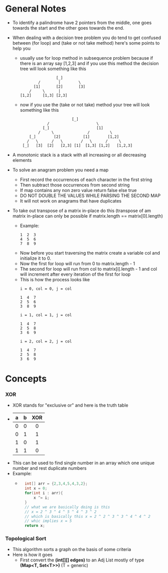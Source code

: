 # General Notes
* To identify a palindrome have 2 pointers from the middle, one goes towards the start and the other goes towards the end.
* When dealing with a decision tree problem you do tend to get confused between (for loop) and (take or not take method) here's some points to help you
    * usually use for loop method in subsequence problem because if there is an array say [1,2,3] and if you use this method the decision tree will look something like this
        ```
                        [_]   
                /        |        \ 
              [1]       [2]       [3]
            /     \      |
        [1,2]     [1,3] [2,3]
        ```
    
    * now if you use the (take or not take) method your tree will look something like this
        ```
                               [_]  
                    /                     \
                  [_]                     [1]
                /     \               /         \
            [_]        [2]          [1]        [1,2]
           /   \      /   \        /   \      /     \    
         [_]   [3]  [2]   [2,3] [1]  [1,3] [1,2]   [1,2,3]
        ```
* A monotonic stack is a stack with all increasing or all decreasing elements
* To solve an anagram problem you need a map
    * First record the occurrences of each character in the first string
    * Then subtract those occurrences from second string
    * If map contains any non zero value return false else true
    * DO NOT DOUBLE THE VALUES WHILE PARSING THE SECOND MAP
    * It will not work on anagrams that have duplicates

* To take out transpose of a matrix in-place do this (transpose of am matrix in-place can only be possible if matrix.length == matrix[0].length)
    * Example:
        ``` 
        1  2  3
        4  5  6
        7  8  9
        ```
    * Now before you start traversing the matrix create a variable col and initialize it to 0.
    * Now the first for loop will run from 0 to matrix.length - 1
    * The second for loop will run from col to matrix[i].length - 1 and col will increment after every iteration of the first for loop
    * This is how the process looks like
        ``` 
        i = 0, col = 0, j = col

        1  4  7
        2  5  6
        3  8  9

        i = 1, col = 1, j = col

        1  4  7
        2  5  8
        3  6  9

        i = 2, col = 2, j = col

        1  4  7
        2  5  8
        3  6  9
        ```

# Concepts
### XOR
* XOR stands for "exclusive or" and here is the truth table
* | a | b | XOR |
  |:-:|:-:|:---:|
  | 0 | 0 |  0  |
  | 0 | 1 |  1  |
  | 1 | 0 |  1  |
  | 1 | 1 |  0  |
* This can be used to find single number in an array which one unique number and rest duplicate numbers
* Example:
    * ```java
        int[] arr = {2,3,4,5,4,3,2};
        int x = 0;
        for(int i : arr){
            x ^= i;
        }
        // what we are basically doing is this
        // x = 2 ^ 3 ^ 4 ^ 5 ^ 4 ^ 3 ^ 2
        // which is basically this x = 2 ^ 2 ^ 3 ^ 3 ^ 4 ^ 4 ^ 2
        // whic implies x = 5
        return x;
        ```

### Topological Sort
* This algorithm sorts a graph on the basis of some criteria
* Here is how it goes
    * First convert the **(int[][] edges)** to an Adj List mostly of type **(Map\<T, Set\<T>>)** (T = generic)


